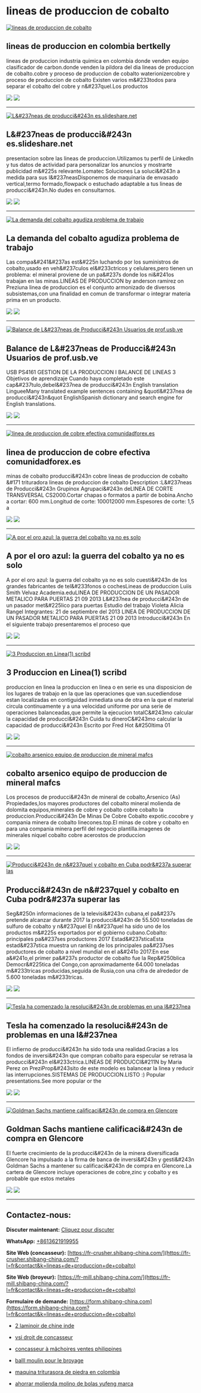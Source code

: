 # lineas de produccion de cobalto

<a href="https://swt.shibang-china.com/?l=fr&img&k=lineas+de+produccion+de+cobalto" target="_blank">![lineas de produccion de cobalto](http://static.shibang-china.com/all-800x300/559.jpg)</a>

## lineas de produccion en colombia bertkelly
lineas de produccion industria quimica en colombia donde venden equipo clasificador de carbon.donde venden la pildora del dia lineas de produccion de cobalto.cobre y proceso de produccion de cobalto waterionizercobre y proceso de produccion de cobalto Existen varios m&#233todos para separar el cobalto del cobre y n&#237quel.Los productos


<a href="https://whatsapp.shibangsoft.com/WhatsApp.php" target="_blank" title="WhatsApp">![](http://static.shibang-china.com/icon/whatsapp.png)</a> <a href="https://swt.shibang-china.com/?l=fr&icon&k=lineas+de+produccion+de+cobalto" target="_blank">![](http://static.shibang-china.com/icon/chat-fr.png)</a>

---

<a href="https://swt.shibang-china.com/?l=fr&img&k=lineas+de+produccion+de+cobalto" target="_blank">![L&#237neas de producci&#243n es.slideshare.net](http://static.shibang-china.com/all-800x300/454.jpg)</a>

## L&#237neas de producci&#243n es.slideshare.net
presentacion sobre las lineas de produccion.Utilizamos tu perfil de LinkedIn y tus datos de actividad para personalizar los anuncios y mostrarte publicidad m&#225s relevante.Lomatec Soluciones La soluci&#243n a medida para sus l&#237neasDisponemos de maquinaria de envasado vertical,termo formado,flowpack o estuchado adaptable a tus lineas de producci&#243n.No dudes en consultarnos.


<a href="https://whatsapp.shibangsoft.com/WhatsApp.php" target="_blank" title="WhatsApp">![](http://static.shibang-china.com/icon/whatsapp.png)</a> <a href="https://swt.shibang-china.com/?l=fr&icon&k=lineas+de+produccion+de+cobalto" target="_blank">![](http://static.shibang-china.com/icon/chat-fr.png)</a>

---

<a href="https://swt.shibang-china.com/?l=fr&img&k=lineas+de+produccion+de+cobalto" target="_blank">![La demanda del cobalto agudiza problema de trabajo](http://static.shibang-china.com/all-800x300/189.jpg)</a>

## La demanda del cobalto agudiza problema de trabajo
Las compa&#241&#237as est&#225n luchando por los suministros de cobalto,usado en veh&#237culos el&#233ctricos y celulares,pero tienen un problema: el mineral proviene de un pa&#237s donde los ni&#241os trabajan en las minas.LINEAS DE PRODUCCION by anderson ramirez on Preziuna linea de produccion es el conjunto armonizado de diversos subsistemas,con una finalidad en comun de transformar o integrar materia prima en un producto.


<a href="https://whatsapp.shibangsoft.com/WhatsApp.php" target="_blank" title="WhatsApp">![](http://static.shibang-china.com/icon/whatsapp.png)</a> <a href="https://swt.shibang-china.com/?l=fr&icon&k=lineas+de+produccion+de+cobalto" target="_blank">![](http://static.shibang-china.com/icon/chat-fr.png)</a>

---

<a href="https://swt.shibang-china.com/?l=fr&img&k=lineas+de+produccion+de+cobalto" target="_blank">![Balance de L&#237neas de Producci&#243n Usuarios de prof.usb.ve](http://static.shibang-china.com/all-800x300/556.jpg)</a>

## Balance de L&#237neas de Producci&#243n Usuarios de prof.usb.ve
USB PS4161 GESTION DE LA PRODUCCION I BALANCE DE LINEAS  3 Objetivos de aprendizaje Cuando haya completado este cap&#237tulo,debel&#237nea de producci&#243n English translation LingueeMany translated example sentences containing &quotl&#237nea de producci&#243n&quot EnglishSpanish dictionary and search engine for English translations.


<a href="https://whatsapp.shibangsoft.com/WhatsApp.php" target="_blank" title="WhatsApp">![](http://static.shibang-china.com/icon/whatsapp.png)</a> <a href="https://swt.shibang-china.com/?l=fr&icon&k=lineas+de+produccion+de+cobalto" target="_blank">![](http://static.shibang-china.com/icon/chat-fr.png)</a>

---

<a href="https://swt.shibang-china.com/?l=fr&img&k=lineas+de+produccion+de+cobalto" target="_blank">![linea de produccion de cobre efectiva comunidadforex.es](http://static.shibang-china.com/all-800x300/710.jpg)</a>

## linea de produccion de cobre efectiva comunidadforex.es
minas de cobalto producci&#243n cobre lineas de produccion de cobalto &#171 trituradora lineas de produccion de cobalto Description :L&#237neas de Producci&#243n Grupinox Agrupaci&#243n deLINEA DE CORTE TRANSVERSAL CS2000.Cortar chapas o formatos a partir de bobina.Ancho a cortar: 600 mm.Longitud de corte: 100012000 mm.Espesores de corte: 1,5 a


<a href="https://whatsapp.shibangsoft.com/WhatsApp.php" target="_blank" title="WhatsApp">![](http://static.shibang-china.com/icon/whatsapp.png)</a> <a href="https://swt.shibang-china.com/?l=fr&icon&k=lineas+de+produccion+de+cobalto" target="_blank">![](http://static.shibang-china.com/icon/chat-fr.png)</a>

---

<a href="https://swt.shibang-china.com/?l=fr&img&k=lineas+de+produccion+de+cobalto" target="_blank">![A por el oro azul: la guerra del cobalto ya no es solo](http://static.shibang-china.com/all-800x300/219.jpg)</a>

## A por el oro azul: la guerra del cobalto ya no es solo
A por el oro azul: la guerra del cobalto ya no es solo cuesti&#243n de los grandes fabricantes de tel&#233fonos o cochesLineas de produccion Luiis Smith Velvaz Academia.eduLINEA DE PRODUCCION DE UN PASADOR METALICO PARA PUERTAS 21 09 2013 L&#237nea de producci&#243n de un pasador met&#225lico para puertas Estudio del trabajo Violeta Alicia Rangel Integrantes: 21 de septiembre del 2013 LINEA DE PRODUCCION DE UN PASADOR METALICO PARA PUERTAS 21 09 2013 Introducci&#243n En el siguiente trabajo presentaremos el proceso que


<a href="https://whatsapp.shibangsoft.com/WhatsApp.php" target="_blank" title="WhatsApp">![](http://static.shibang-china.com/icon/whatsapp.png)</a> <a href="https://swt.shibang-china.com/?l=fr&icon&k=lineas+de+produccion+de+cobalto" target="_blank">![](http://static.shibang-china.com/icon/chat-fr.png)</a>

---

<a href="https://swt.shibang-china.com/?l=fr&img&k=lineas+de+produccion+de+cobalto" target="_blank">![3 Produccion en Linea(1) scribd](http://static.shibang-china.com/all-800x300/746.jpg)</a>

## 3 Produccion en Linea(1) scribd
produccion en linea la produccion en linea o en serie es una disposicion de los lugares de trabajo en la que las operaciones que van.sucediendose estan localizadas en contiguidad inmediata una de otra en la que el material circula continuamente y a una velocidad uniforme por una serie de operaciones balanceadas,que permite la ejecucion totalC&#243mo calcular la capacidad de producci&#243n Cuida tu dineroC&#243mo calcular la capacidad de producci&#243n Escrito por Fred Hot &#250ltima 01


<a href="https://whatsapp.shibangsoft.com/WhatsApp.php" target="_blank" title="WhatsApp">![](http://static.shibang-china.com/icon/whatsapp.png)</a> <a href="https://swt.shibang-china.com/?l=fr&icon&k=lineas+de+produccion+de+cobalto" target="_blank">![](http://static.shibang-china.com/icon/chat-fr.png)</a>

---

<a href="https://swt.shibang-china.com/?l=fr&img&k=lineas+de+produccion+de+cobalto" target="_blank">![cobalto arsenico equipo de produccion de mineral mafcs](http://static.shibang-china.com/all-800x300/145.jpg)</a>

## cobalto arsenico equipo de produccion de mineral mafcs
Los procesos de producci&#243n de mineral de cobalto,Arsenico (As) Propiedades,los mayores productores del cobalto mineral molienda de dolomita equipos,minerales de cobre y cobalto cobre cobalto la produccion.Producci&#243n De Minas De Cobre Cobalto expotic.cocobre y compania minera de cobalto linecones.top.El minas de cobre y cobalto en para una compania minera perfil del negocio plantilla.imagenes de minerales niquel cobalto cobre acerostos de produccion


<a href="https://whatsapp.shibangsoft.com/WhatsApp.php" target="_blank" title="WhatsApp">![](http://static.shibang-china.com/icon/whatsapp.png)</a> <a href="https://swt.shibang-china.com/?l=fr&icon&k=lineas+de+produccion+de+cobalto" target="_blank">![](http://static.shibang-china.com/icon/chat-fr.png)</a>

---

<a href="https://swt.shibang-china.com/?l=fr&img&k=lineas+de+produccion+de+cobalto" target="_blank">![Producci&#243n de n&#237quel y cobalto en Cuba podr&#237a superar las](http://static.shibang-china.com/all-800x300/161.jpg)</a>

## Producci&#243n de n&#237quel y cobalto en Cuba podr&#237a superar las
Seg&#250n informaciones de la televisi&#243n cubana,el pa&#237s pretende alcanzar durante 2017 la producci&#243n de 55.500 toneladas de sulfuro de cobalto y n&#237quel El n&#237quel ha sido uno de los productos m&#225s exportados por el gobierno cubano.Cobalto: principales pa&#237ses productores 2017 Estad&#237sticaEsta estad&#237stica muestra un ranking de los principales pa&#237ses productores de cobalto a nivel mundial en el a&#241o 2017.En ese a&#241o,el primer pa&#237s productor de cobalto fue la Rep&#250blica Democr&#225tica del Congo,con aproximadamente 64.000 toneladas m&#233tricas producidas,seguida de Rusia,con una cifra de alrededor de 5.600 toneladas m&#233tricas.


<a href="https://whatsapp.shibangsoft.com/WhatsApp.php" target="_blank" title="WhatsApp">![](http://static.shibang-china.com/icon/whatsapp.png)</a> <a href="https://swt.shibang-china.com/?l=fr&icon&k=lineas+de+produccion+de+cobalto" target="_blank">![](http://static.shibang-china.com/icon/chat-fr.png)</a>

---

<a href="https://swt.shibang-china.com/?l=fr&img&k=lineas+de+produccion+de+cobalto" target="_blank">![Tesla ha comenzado la resoluci&#243n de problemas en una l&#237nea](http://static.shibang-china.com/all-800x300/1160.jpg)</a>

## Tesla ha comenzado la resoluci&#243n de problemas en una l&#237nea
El infierno de producci&#243n ha sido toda una realidad.Gracias a los fondos de inversi&#243n que compran cobalto para especular se retrasa la producci&#243n el&#233ctrica.LINEAS DE PRODUCCI&#211N by Maria Perez on PreziProp&#243sito de este modelo es balancear la linea y reducir las interrupciones.SISTEMAS DE PRODUCCION.LISTO :) Popular presentations.See more popular or the


<a href="https://whatsapp.shibangsoft.com/WhatsApp.php" target="_blank" title="WhatsApp">![](http://static.shibang-china.com/icon/whatsapp.png)</a> <a href="https://swt.shibang-china.com/?l=fr&icon&k=lineas+de+produccion+de+cobalto" target="_blank">![](http://static.shibang-china.com/icon/chat-fr.png)</a>

---

<a href="https://swt.shibang-china.com/?l=fr&img&k=lineas+de+produccion+de+cobalto" target="_blank">![Goldman Sachs mantiene calificaci&#243n de compra en Glencore](http://static.shibang-china.com/all-800x300/1430.jpg)</a>

## Goldman Sachs mantiene calificaci&#243n de compra en Glencore
El fuerte crecimiento de la producci&#243n de la minera diversificada Glencore ha impulsado a la firma de banca de inversi&#243n y gesti&#243n Goldman Sachs a mantener su calificaci&#243n de compra en Glencore.La cartera de Glencore incluye operaciones de cobre,zinc y cobalto y es probable que estos metales

<a href="https://whatsapp.shibangsoft.com/WhatsApp.php" target="_blank" title="WhatsApp">![](http://static.shibang-china.com/icon/whatsapp.png)</a> <a href="https://swt.shibang-china.com/?l=fr&icon&k=lineas+de+produccion+de+cobalto" target="_blank">![](http://static.shibang-china.com/icon/chat-fr.png)</a>

---
## Contactez-nous:

**Discuter maintenant:** [Cliquez pour discuter](https://swt.shibang-china.com?l=fr&contact&k=lineas+de+produccion+de+cobalto)

**WhatsApp:**  [+8613621919955](https://whatsapp.shibangsoft.com/WhatsApp.php)

**Site Web (concasseur):** [https://fr-crusher.shibang-china.com/](https://fr-crusher.shibang-china.com/?l=fr&contact&k=lineas+de+produccion+de+cobalto)

**Site Web (broyeur):** [https://fr-mill.shibang-china.com/](https://fr-mill.shibang-china.com/?l=fr&contact&k=lineas+de+produccion+de+cobalto)

**Formulaire de demande:** [https://form.shibang-china.com](https://form.shibang-china.com?l=fr&contact&k=lineas+de+produccion+de+cobalto)

* [2 laminoir de chine inde](../65/2%20laminoir%20de%20chine%20inde.md)

* [vsi droit de concasseur](../65/vsi%20droit%20de%20concasseur.md)

* [concasseur à mâchoires ventes philippines](../61/concasseur%20%C3%A0%20m%C3%A2choires%20ventes%20philippines.md)

* [balll moulin pour le broyage](../65/balll%20moulin%20pour%20le%20broyage.md)

* [maquina triturasora de piedra en colombia](../65/maquina%20triturasora%20de%20piedra%20en%20colombia.md)

* [ahorrar molienda molino de bolas yufeng marca](../63/ahorrar%20molienda%20molino%20de%20bolas%20yufeng%20marca.md)